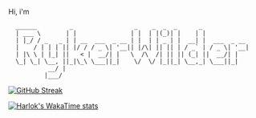 Hi, i'm
```ascii
  ______         _                 _    _  _  _      _  
  | ___ \       | |               | |  | |(_)| |    | | 
  | |_/ / _   _ | | __  ___  _ __ | |  | | _ | |  __| |  ___  _ __ 
  |    / | | | || |/ / / _ \| '__|| |/\| || || | / _` | / _ \| '__|
  | |\ \ | |_| ||   < |  __/| |   \  /\  /| || || (_| ||  __/| |
  \_| \_| \__, ||_|\_\ \___||_|    \/  \/ |_||_| \__,_| \___||_|
           __/ |                                                    
          |___/                                                                                           
```
[![GitHub Streak](https://streak-stats.demolab.com?user=RykerWilder&theme=tokyonight-duo&short_numbers=true)](https://git.io/streak-stats)

[![Harlok's WakaTime stats](https://github-readme-stats.vercel.app/api/wakatime?username=ffflabs)](https://github.com/anuraghazra/github-readme-stats)
